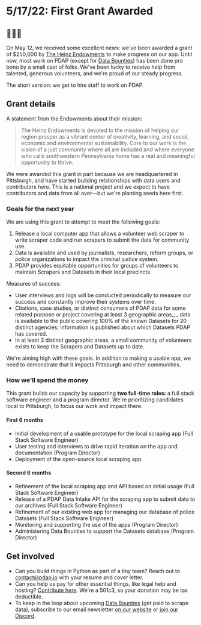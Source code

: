 # 5/17/22: First Grant Awarded

## :tada::tada::tada:

On May 12, we received some excellent news: we've been awarded a grant of $250,000 by [The Heinz Endowments](https://www.heinz.org/) to make progress on our app. Until now, most work on PDAP (except for [Data Bounties](7-14-21-bounty-retro.md)) has been done pro bono by a small cast of folks. We've been lucky to receive help from talented, generous volunteers, and we're proud of our steady progress.

The short version: we get to hire staff to work on PDAP.

## Grant details

A statement from the Endowments about their mission:

> The Heinz Endowments is devoted to the mission of helping our region prosper as a vibrant center of creativity, learning, and social, economic and environmental sustainability. Core to our work is the vision of a just community where all are included and where everyone who calls southwestern Pennsylvania home has a real and meaningful opportunity to thrive.

We were awarded this grant in part because we are headquartered in Pittsburgh, and have started building relationships with data users and contributors here. This is a national project and we expect to have contributors and data from all over—but we're planting seeds here first.

### Goals for the next year

We are using this grant to attempt to meet the following goals:

1. Release a local computer app that allows a volunteer web scraper to write scraper code and run scrapers to submit the data for community use.
2. Data is available and used by journalists, researchers, reform groups, or police organizations to impact the criminal justice system.
3. PDAP provides equitable opportunities for groups of volunteers to maintain Scrapers and Datasets in their local precincts.

Measures of success:

* User interviews and logs will be conducted periodically to measure our success and constantly improve their systems over time.
* Citations, case studies, or distinct consumers of PDAP data for some related purpose or project covering at least 3 geographic areas_;_ data is available to the public covering 100% of the known Datasets for 20 distinct agencies; information is published about which Datasets PDAP has covered.
* In at least 3 distinct geographic areas, a small community of volunteers exists to keep the Scrapers and Datasets up to date.

We're aiming high with these goals. In addition to making a usable app, we need to demonstrate that it impacts Pittsburgh and other communities.

### How we'll spend the money

This grant builds our capacity by supporting **two full-time roles:** a full stack software engineer and a program director. We're prioritizing candidates local to Pittsburgh, to focus our work and impact there.

#### First 6 months

* Initial development of a usable prototype for the local scraping app (Full Stack Software Engineer)
* User testing and interviews to drive rapid iteration on the app and documentation (Program Director)
* Deployment of the open-source local scraping app

#### Second 6 months

* Refinement of the local scraping app and API based on initial usage (Full Stack Software Engineer)
* Release of a PDAP Data Intake API for the scraping app to submit data to our archives (Full Stack Software Engineer)
* Refinement of our existing web app for managing our database of police Datasets (Full Stack Software Engineer)
* Monitoring and supporting the use of the apps (Program Director)
* Administering Data Bounties to support the Datasets database (Program Director)

## Get involved

* Can you build things in Python as part of a tiny team? Reach out to [contact@pdap.io](mailto:contact@pdap.io) with your resume and cover letter.
* Can you help us pay for other essential things, like legal help and hosting? [Contribute here](https://pdap.io/contribute.html). We're a 501c3, so your donation may be tax deductible.
* To keep in the loop about upcoming [Data Bounties](../../activities/submit-or-update-datasets/data-bounties.md) (get paid to scrape data), subscribe to our email newsletter [on our website](https://pdap.io) or [join our Discord](https://discord.gg/wMqex8nKZJ).
